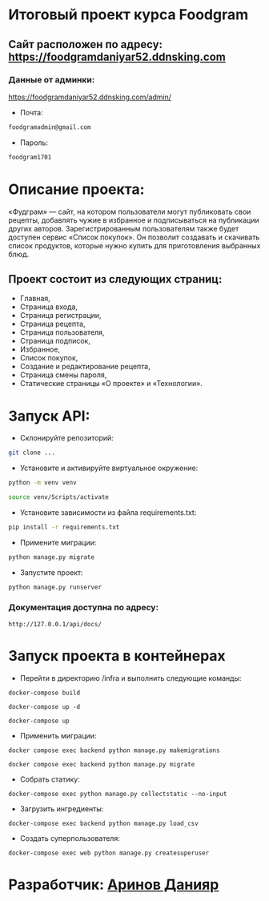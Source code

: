 # Итоговый проект курса Foodgram
## Сайт расположен по адресу: https://foodgramdaniyar52.ddnsking.com

### Данные от админки:
https://foodgramdaniyar52.ddnsking.com/admin/
- Почта: 
```bash 
foodgramadmin@gmail.com
```
- Пароль:
``` bash 
foodgram1701
```

# Описание проекта:
«Фудграм» — сайт, на котором пользователи могут публиковать свои рецепты, добавлять чужие в избранное и подписываться на публикации других авторов. Зарегистрированным пользователям также будет доступен сервис «Список покупок». Он позволит создавать и скачивать список продуктов, которые нужно купить для приготовления выбранных блюд.

## Проект состоит из следующих страниц:
- Главная,
- Страница входа,
- Страница регистрации,
- Страница рецепта,
- Страница пользователя,
- Страница подписок,
- Избранное,
- Список покупок,
- Создание и редактирование рецепта,
- Страница смены пароля,
- Статические страницы «О проекте» и «Технологии».

# Запуск API:
- Склонируйте репозиторий:
```bash 
git clone ...
```    
- Установите и активируйте виртуальное окружение:
```bash
python -m venv venv 
```  
``` bash 
source venv/Scripts/activate 
``` 
- Установите зависимости из файла requirements.txt:
``` bash 
pip install -r requirements.txt 
```
- Примените миграции:
``` bash
python manage.py migrate
```
- Запустите проект:
```bash
python manage.py runserver
```
### Документация доступна по адресу:
```
http://127.0.0.1/api/docs/
```

# Запуск проекта в контейнерах
- Перейти в директорию /infra и выполнить следующие команды:
```
docker-compose build
```
```
docker-compose up -d
```
```
docker-compose up
```
- Применить миграции:
```
docker compose exec backend python manage.py makemigrations
```
```
docker compose exec backend python manage.py migrate
```
- Собрать статику:
```
docker-compose exec python manage.py collectstatic --no-input 
```
- Загрузить ингредиенты:
```
docker-compose exec backend python manage.py load_csv
```
- Создать суперпользователя:
```
docker-compose exec web python manage.py createsuperuser
```
# Разработчик: [Аринов Данияр](https://github.com/vegitobluefan)